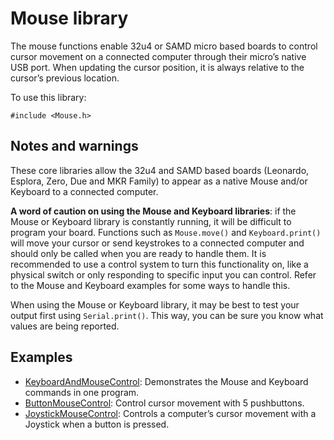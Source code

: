# Mouse library

The mouse functions enable 32u4 or SAMD micro based boards to control cursor movement on a connected computer through their micro’s native USB port. When updating the cursor position, it is always relative to the cursor’s previous location.

To use this library:

```
#include <Mouse.h>
```

## Notes and warnings

These core libraries allow the 32u4 and SAMD based boards (Leonardo, Esplora, Zero, Due and MKR Family) to appear as a native Mouse and/or Keyboard to a connected computer.

**A word of caution on using the Mouse and Keyboard libraries**: if the Mouse or Keyboard library is constantly running, it will be difficult to program your board. Functions such as `Mouse.move()` and `Keyboard.print()` will move your cursor or send keystrokes to a connected computer and should only be called when you are ready to handle them. It is recommended to use a control system to turn this functionality on, like a physical switch or only responding to specific input you can control. Refer to the Mouse and Keyboard examples for some ways to handle this.

When using the Mouse or Keyboard library, it may be best to test your output first using `Serial.print()`. This way, you can be sure you know what values are being reported.

## Examples

* [KeyboardAndMouseControl](https://www.arduino.cc/en/Tutorial/BuiltInExamples/KeyboardAndMouseControl): Demonstrates the Mouse and Keyboard commands in one program.
* [ButtonMouseControl](https://www.arduino.cc/en/Tutorial/BuiltInExamples/ButtonMouseControl): Control cursor movement with 5 pushbuttons. 
* [JoystickMouseControl](https://www.arduino.cc/en/Tutorial/BuiltInExamples/JoystickMouseControl): Controls a computer’s cursor movement with a Joystick when a button is pressed.